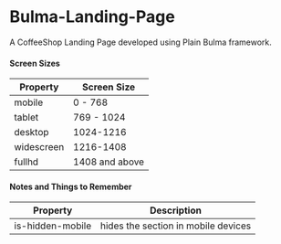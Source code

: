 # Bulma-Landing-Page
A CoffeeShop Landing Page developed using Plain Bulma framework.

#### Screen Sizes

Property | Screen Size
--------------|------------------
 mobile | 0 - 768 
 tablet | 769 - 1024 
 desktop | 1024-1216
 widescreen | 1216-1408
 fullhd | 1408 and above


#### Notes and Things to Remember

Property | Description
--------------|------------------
is-hidden-mobile  | hides the section in mobile devices
